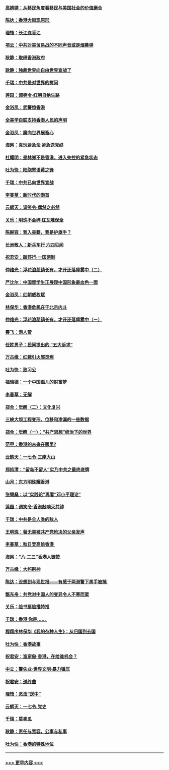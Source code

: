 #### [高婧婧：从移民角度看移民与美国社会的价值磨合](../pages/nsc993/n11495757.md?t=09031633) 
#### [陈达：香港大街现原形 ](../pages/nsc993/n11495441.md?t=09031633) 
#### [理悟：长江连香江](../pages/nsc993/n11495377.md?t=09031633) 
#### [项云：中共对美贸易战的不同声音或是烟幕弹](../pages/nsc993/n11494929.md?t=09031633) 
#### [耿静：取缔香港政府](../pages/nsc993/n11494218.md?t=09031633) 
#### [耿静：独裁世界向自由世界宣战了](../pages/nsc993/n11494190.md?t=09031633) 
#### [千瑞：中共是对世界的拷问](../pages/nsc993/n11493021.md?t=09031633) 
#### [莲园：调笑令‧红朝自绝生路](../pages/nsc993/n11493011.md?t=09031633) 
#### [金浴凤：武警惊香港](../pages/nsc993/n11492994.md?t=09031633) 
#### [全美学自联支持香港人民的声明](../pages/nsc993/n11492630.md?t=09031633) 
#### [金浴凤：魔向世界展畜心](../pages/nsc993/n11492599.md?t=09031633) 
#### [海网：真玩紧急法 紧急送党终 ](../pages/nsc993/n11492535.md?t=09031633) 
#### [杜耀明：是林郑不是香港，进入失控的紧急状态](../pages/nsc993/n11491420.md?t=09031633) 
#### [吐为快：陆胞寄语黄之锋](../pages/nsc993/n11491117.md?t=09031633) 
#### [千瑞：中共已向世界宣战](../pages/nsc993/n11490123.md?t=09031633) 
#### [李春草：新时代的港首](../pages/nsc993/n11489864.md?t=09031633) 
#### [云鹤天：调笑令·偶然之必然](../pages/nsc993/n11489701.md?t=09031633) 
#### [关乐：明珠不会碎 红瓦难保全](../pages/nsc993/n11489647.md?t=09031633) 
#### [陈婉容：我入美籍，我是护旗手？](../pages/nsc993/n11487908.md?t=09031633) 
#### [长洲散人：新兵车行 六四见闻](../pages/nsc993/n11487729.md?t=09031633) 
#### [祝君安：踏莎行‧一国两制](../pages/nsc993/n11487699.md?t=09031633) 
#### [仲维光：浮花浪蕊镇长有，才开还落瘴雾中（二）](../pages/nsc993/n11483286.md?t=09031633) 
#### [严比尔：中国留学生正展现中国形象最血色一面](../pages/nsc993/n11485145.md?t=09031633) 
#### [金浴凤：红朝威权赋](../pages/nsc993/n11485191.md?t=09031633) 
#### [林保华：香港危机在于北京内斗](../pages/nsc993/n11484593.md?t=09031633) 
#### [仲维光：浮花浪蕊镇长有，才开还落瘴雾中（ㄧ）](../pages/nsc993/n11483259.md?t=09031633) 
#### [霄飞：港人赞](../pages/nsc993/n11482957.md?t=09031633) 
#### [任姓男子：民间提出的 “五大诉求”](../pages/nsc993/n11482897.md?t=09031633) 
#### [万古缘：红蛾引火邪灵烬](../pages/nsc993/n11482886.md?t=09031633) 
#### [吐为快：致习公](../pages/nsc993/n11482867.md?t=09031633) 
#### [福瑞德：一个中国孤儿的财富梦](../pages/nsc993/n11482817.md?t=09031633) 
#### [李春草：无解](../pages/nsc993/n11482791.md?t=09031633) 
#### [郑合：觉醒（二）：文化复兴](../pages/nsc993/n11478025.md?t=09031633) 
#### [三峡大坝工程变形、位移和渗漏的一些数据](../pages/nsc993/n11478232.md?t=09031633) 
#### [郑合：觉醒（一）：“共产思想”统治下的世界](../pages/nsc993/n11477663.md?t=09031633) 
#### [范甲：香港的未来在哪里?](../pages/nsc993/n11477249.md?t=09031633) 
#### [云鹤天：一七令·三座大山](../pages/nsc993/n11477192.md?t=09031633) 
#### [郑纯清：“留岛不留人”实乃中共之最终底牌](../pages/nsc993/n11476160.md?t=09031633) 
#### [山月：东方明珠耀香港](../pages/nsc993/n11476077.md?t=09031633) 
#### [张翎燊：以“实践论”再看“邓小平理论”](../pages/nsc993/n11475733.md?t=09031633) 
#### [莲园：调笑令‧香港敲响灭共钟](../pages/nsc993/n11475723.md?t=09031633) 
#### [千瑞：中共是全人类的敌人](../pages/nsc993/n11475329.md?t=09031633) 
#### [王明珠：替无辜被共产党枪决的父亲发声](../pages/nsc993/n11474570.md?t=09031633) 
#### [李春草：秋日登高眺香港 ](../pages/nsc993/n11474491.md?t=09031633) 
#### [海网：“八·二三”香港人链赞 ](../pages/nsc993/n11474538.md?t=09031633) 
#### [万古缘：大屿荆神](../pages/nsc993/n11474401.md?t=09031633) 
#### [陈达：没想到与现世报——有感于两港警下黑手被捕 ](../pages/nsc993/n11472557.md?t=09031633) 
#### [甑东舟：共党对中国人的变异令人不寒而栗](../pages/nsc993/n11472496.md?t=09031633) 
#### [关乐：脸书扇脸推特推](../pages/nsc993/n11472488.md?t=09031633) 
#### [千瑞：香港  你是…… ](../pages/nsc993/n11472459.md?t=09031633) 
#### [程翔序林保华《我的杂种人生》：从归国到去国](../pages/nsc993/n11472369.md?t=09031633) 
#### [吐为快：香港故事](../pages/nsc993/n11471931.md?t=09031633) 
#### [祝君安：渔家傲‧香港，在给谁机会？](../pages/nsc993/n11469718.md?t=09031633) 
#### [中立：警失业‧世界文明‧暴力镇压](../pages/nsc993/n11467566.md?t=09031633) 
#### [祝君安：送终曲](../pages/nsc993/n11467546.md?t=09031633) 
#### [理悟：恶法“送中”](../pages/nsc993/n11467290.md?t=09031633) 
#### [云鹤天：一七令.党史](../pages/nsc993/n11464122.md?t=09031633) 
#### [千瑞：莫卖瓜](../pages/nsc993/n11463014.md?t=09031633) 
#### [耿静：责任与宽容，公事与私事](../pages/nsc993/n11462810.md?t=09031633) 
#### [吐为快：香港的特殊地位](../pages/nsc993/n11462562.md?t=09031633) 

----
#### [ >>> 更早内容 <<< ](../indexes/nsc993-earlier.md)
